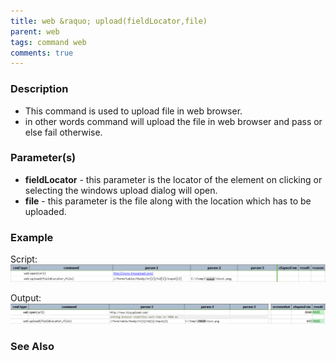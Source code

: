 ```yaml
---
title: web &raquo; upload(fieldLocator,file)
parent: web
tags: command web
comments: true
---
```


### Description

- This command is used to upload file in web browser.
- in other words command will upload the file in web browser and pass or else fail otherwise.

### Parameter(s)

- **fieldLocator** - this parameter is the locator of the element on clicking or selecting the windows upload dialog will open.
- **file** - this parameter is the file along with the location which has to be uploaded.

### Example

Script:<br/>
![](image/upload_01.png)

Output:<br/>
![](image/upload_02.png)

### See Also
